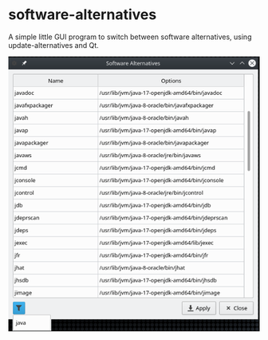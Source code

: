 
# software-alternatives

A simple little GUI program to switch between software alternatives, using update-alternatives and Qt.

![Screenshot of the application](/screenshot.png)



